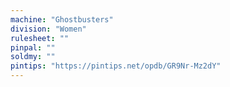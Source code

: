 ```yaml
---
machine: "Ghostbusters"
division: "Women"
rulesheet: ""
pinpal: ""
soldmy: ""
pintips: "https://pintips.net/opdb/GR9Nr-Mz2dY"
---
```

